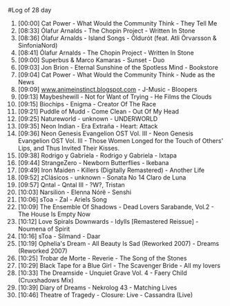 #Log of 28 day

1. [00:00] Cat Power - What Would the Community Think - They Tell Me
1. [08:33] Ólafur Arnalds - The Chopin Project - Written In Stone
1. [08:36] Ólafur Arnalds - Island Songs - Öldurót (feat. Atli Örvarsson & SinfoniaNord)
1. [08:41] Ólafur Arnalds - The Chopin Project - Written In Stone
1. [09:00] Superbus & Marco Kamaras - Sunset - Duo
1. [09:03] Jon Brion - Eternal Sunshine of the Spotless Mind - Bookstore
1. [09:04] Cat Power - What Would the Community Think - Nude as the News
1. [09:09] www.animeinstinct.blogspot.com - J-Music - Bloopers
1. [09:13] Maybeshewill - Not for Want of Trying - He Films the Clouds
1. [09:15] Biochips - Enigma - Creator Of The Race
1. [09:21] Puddle of Mudd - Come Clean - Out Of My Head
1. [09:25] Natureworld - unknown - UNDERWORLD
1. [09:35] Neon Indian - Era Extraña - Heart: Attack
1. [09:36] Neon Genesis Evangelion OST Vol. III - Neon Genesis Evangelion OST Vol. III - Those Women Longed for the Touch of Others' Lips, and Thus Invited Their Kisses.
1. [09:38] Rodrigo y Gabriela - Rodrigo y Gabriela - Ixtapa
1. [09:44] StrangeZero - Newborn Butterflies - Ikebana
1. [09:49] Iron Maiden - Killers (Digitally Remastered) - Another Life
1. [09:52] zClásicos - unknown - Sonata No 14 Claro de Luna
1. [09:57] Qntal - Qntal III - ?W?, Tristan
1. [10:03] Narsilion - Elenna Nórë - Senshi
1. [10:06] sToa - Zal - Ariels Song
1. [10:09] The Ensemble Of Shadows - Dead Lovers Sarabande, Vol.2 - The House Is Empty Now
1. [10:12] Love Spirals Downwards - Idylls [Remastered Reissue] - Noumena of Spirit
1. [10:16] sToa - Silmand - Daar
1. [10:19] Ophelia's Dream - All Beauty Is Sad (Reworked 2007) - Dreams (Reworked 2007)
1. [10:25] Trobar de Morte - Reverie - The Song of the Stones
1. [10:29] Black Tape for a Blue Girl - The Scavenger Bride - All my lovers
1. [10:33] The Dreamside - Unquiet Grave Vol. 4 - Faery Child (Cruxshadows Mix)
1. [10:39] Diary of Dreams - Nekrolog 43 - Matching Lives
1. [10:46] Theatre of Tragedy - Closure: Live - Cassandra (Live)
